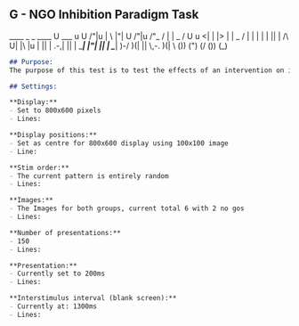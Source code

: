 
## G - NGO Inhibition Paradigm Task
____ _ _ ____ U ___ u U /"|u | \ |"| U /"|u \/"_ \/ \| | _ / U u <| \| |> \| | _ / | | | | | || | /\ U| |\ |u | || | .-,| || | \____| |"| || \| \____| \)-\/ )(| || \\,-. )(| \\ ()) (") (/ ()) (_)

```markdown
## Purpose:
The purpose of this test is to test the effects of an intervention on inhibition.

## Settings:

**Display:**
- Set to 800x600 pixels
- Lines: 

**Display positions:**
- Set as centre for 800x600 display using 100x100 image
- Line: 

**Stim order:**
- The current pattern is entirely random
- Lines: 

**Images:**
- The Images for both groups, current total 6 with 2 no gos
- Lines: 

**Number of presentations:**
- 150
- Lines: 

**Presentation:**
- Currently set to 200ms
- Lines: 

**Interstimulus interval (blank screen):**
- Currently at: 1300ms
- Lines:
